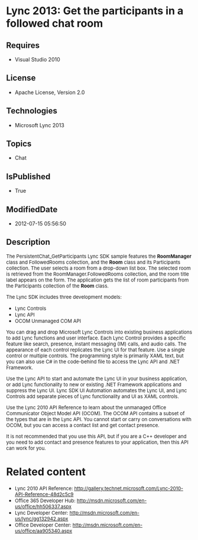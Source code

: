 # Lync 2013: Get the participants in a followed chat room
## Requires
* Visual Studio 2010
## License
* Apache License, Version 2.0
## Technologies
* Microsoft Lync 2013
## Topics
* Chat
## IsPublished
* True
## ModifiedDate
* 2012-07-15 05:56:50
## Description

<p><span style="font-size:small">The PersistentChat_GetParticipants Lync SDK sample features the
<strong>RoomManager</strong> class and FollowedRooms collection, and the <strong>
Room</strong> class and its Participants collection. The user selects a room from a drop-down list box. The selected room is retrieved from the RoomManager.FollowedRooms collection, and the room title label appears on the form. The application gets the list
 of room participants from the Participants collection of the <strong>Room</strong> class.</span></p>
<p><span style="font-size:small">The Lync SDK includes three development models:</span></p>
<ul>
<li><span style="font-size:small">Lync Controls</span> </li><li><span style="font-size:small">Lync API</span> </li><li><span style="font-size:small">OCOM Unmanaged COM API</span> </li></ul>
<p><span style="font-size:small">You can drag and drop Microsoft Lync Controls into existing business applications to add Lync functions and user interface. Each Lync Control provides a specific feature like search, presence, instant messaging (IM) calls, and
 audio calls. The appearance of each control replicates the Lync UI for that feature. Use a single control or multiple controls. The programming style is primarily XAML text, but you can also use C# in the code-behind file to access the Lync API and .NET Framework.</span></p>
<p><span style="font-size:small">Use the Lync API to start and automate the Lync UI in your business application, or add Lync functionality to new or existing .NET Framework applications and suppress the Lync UI. Lync SDK UI Automation automates the Lync UI,
 and Lync Controls add separate pieces of Lync functionality and UI as XAML controls.</span></p>
<p><span style="font-size:small">Use the Lync 2010 API Reference to learn about the unmanaged Office Communicator Object Model API (OCOM). The OCOM API contains a subset of the types that are in the Lync API. You cannot start or carry on conversations with
 OCOM, but you can access a contact list and get contact presence. </span></p>
<p><span style="font-size:small">It is not recommended that you use this API, but if you are a C&#43;&#43; developer and you need to add contact and presence features to your application, then this API can work for you.</span></p>
<h1>Related content</h1>
<ul>
<li><span style="font-size:small">Lync 2010 API Reference: <a href="http://gallery.technet.microsoft.com/Lync-2010-API-Reference-48d2c5c9">
http://gallery.technet.microsoft.com/Lync-2010-API-Reference-48d2c5c9</a></span> </li><li><span style="font-size:small">Office 365 Developer Hub: <a href="http://msdn.microsoft.com/en-us/office/hh506337.aspx">
http://msdn.microsoft.com/en-us/office/hh506337.aspx</a></span> </li><li><span style="font-size:small">Lync Developer Center: <a href="http://msdn.microsoft.com/en-us/lync/gg132942.aspx">
http://msdn.microsoft.com/en-us/lync/gg132942.aspx</a></span> </li><li><span style="font-size:small">Office Developer Center: <a href="http://msdn.microsoft.com/en-us/office/aa905340.aspx">
http://msdn.microsoft.com/en-us/office/aa905340.aspx</a></span> </li></ul>
